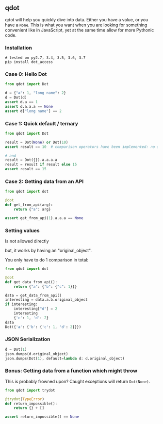 ## qdot

qdot will help you quickly dive into data. Either you have a value, or you have a `None`.
This is what you want when you are looking for something convenient like in JavaScript, yet at the same time allow for more Pythonic code.

### Installation

    # tested on py2.7, 3.4, 3.5, 3.6, 3.7
    pip install dot_access

### Case 0: Hello Dot

```python
from qdot import Dot

d = {"a": 1, "long name": 2}
d = Dot(d)
assert d.a == 1
assert d.a.a.a == None
assert d["long name"] == 2
```

### Case 1: Quick default / ternary

```python
from qdot import Dot

result = Dot(None) or Dot(10)
assert result == 10  # comparison operators have been implemented: no surprises

# and
result = Dot({}).a.a.a.a
result = result if result else 15
assert result == 15
```


### Case 2: Getting data from an API

```python
from qdot import dot

@dot
def get_from_api(arg):
    return {"a": arg}

assert get_from_api(1).a.a.a == None
```

### Setting values

Is not allowed directly

but, it works by having an "original_object".

You only have to do 1 comparison in total:

```python
from qdot import dot

@dot
def get_data_from_api():
    return {"a": {"b": {"c": 1}}}

data = get_data_from_api()
interesting = data.a.b.original_object
if interesting:
    interesting["d"] = 2
    interesting
    {'c': 1, 'd': 2}
data
Dot({'a': {'b': {'c': 1, 'd': 2}}})
```


### JSON Serialization

```python
d = Dot(1)
json.dumps(d.original_object)
json.dumps(Dot(1), default=lambda d: d.original_object)
```

### Bonus: Getting data from a function which might throw

This is probably frowned upon? Caught exceptions will return `Dot(None)`.

```python
from qdot import trydot

@trydot(TypeError)
def return_impossible():
    return {} + []

assert return_impossible() == None
```
